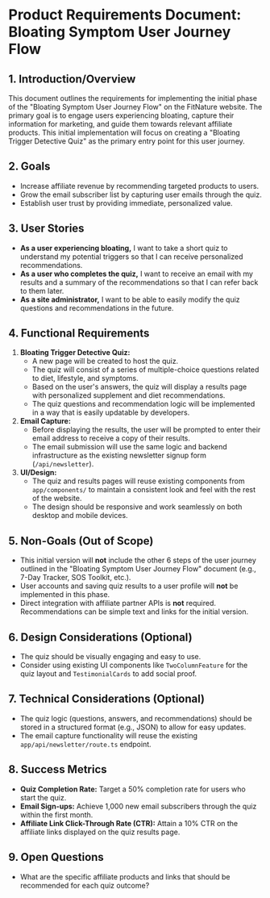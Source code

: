 
# Product Requirements Document: Bloating Symptom User Journey Flow

## 1. Introduction/Overview

This document outlines the requirements for implementing the initial phase of the "Bloating Symptom User Journey Flow" on the FitNature website. The primary goal is to engage users experiencing bloating, capture their information for marketing, and guide them towards relevant affiliate products. This initial implementation will focus on creating a "Bloating Trigger Detective Quiz" as the primary entry point for this user journey.

## 2. Goals

*   Increase affiliate revenue by recommending targeted products to users.
*   Grow the email subscriber list by capturing user emails through the quiz.
*   Establish user trust by providing immediate, personalized value.

## 3. User Stories

*   **As a user experiencing bloating,** I want to take a short quiz to understand my potential triggers so that I can receive personalized recommendations.
*   **As a user who completes the quiz,** I want to receive an email with my results and a summary of the recommendations so that I can refer back to them later.
*   **As a site administrator,** I want to be able to easily modify the quiz questions and recommendations in the future.

## 4. Functional Requirements

1.  **Bloating Trigger Detective Quiz:**
    *   A new page will be created to host the quiz.
    *   The quiz will consist of a series of multiple-choice questions related to diet, lifestyle, and symptoms.
    *   Based on the user's answers, the quiz will display a results page with personalized supplement and diet recommendations.
    *   The quiz questions and recommendation logic will be implemented in a way that is easily updatable by developers.
2.  **Email Capture:**
    *   Before displaying the results, the user will be prompted to enter their email address to receive a copy of their results.
    *   The email submission will use the same logic and backend infrastructure as the existing newsletter signup form (`/api/newsletter`).
3.  **UI/Design:**
    *   The quiz and results pages will reuse existing components from `app/components/` to maintain a consistent look and feel with the rest of the website.
    *   The design should be responsive and work seamlessly on both desktop and mobile devices.

## 5. Non-Goals (Out of Scope)

*   This initial version will **not** include the other 6 steps of the user journey outlined in the "Bloating Symptom User Journey Flow" document (e.g., 7-Day Tracker, SOS Toolkit, etc.).
*   User accounts and saving quiz results to a user profile will **not** be implemented in this phase.
*   Direct integration with affiliate partner APIs is **not** required. Recommendations can be simple text and links for the initial version.

## 6. Design Considerations (Optional)

*   The quiz should be visually engaging and easy to use.
*   Consider using existing UI components like `TwoColumnFeature` for the quiz layout and `TestimonialCards` to add social proof.

## 7. Technical Considerations (Optional)

*   The quiz logic (questions, answers, and recommendations) should be stored in a structured format (e.g., JSON) to allow for easy updates.
*   The email capture functionality will reuse the existing `app/api/newsletter/route.ts` endpoint.

## 8. Success Metrics

*   **Quiz Completion Rate:** Target a 50% completion rate for users who start the quiz.
*   **Email Sign-ups:** Achieve 1,000 new email subscribers through the quiz within the first month.
*   **Affiliate Link Click-Through Rate (CTR):** Attain a 10% CTR on the affiliate links displayed on the quiz results page.

## 9. Open Questions

*   What are the specific affiliate products and links that should be recommended for each quiz outcome?
